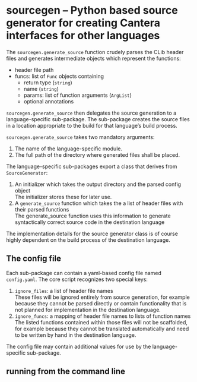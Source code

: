 # sourcegen – Python based source generator for creating Cantera interfaces for other languages

The `sourcegen.generate_source` function crudely parses the CLib header files and generates intermediate objects which represent the functions:
* header file path
* funcs: list of `Func` objects containing
    * return type (`string`)
    * name (`string`)
    * params: list of function arguments (`ArgList`)
    * optional annotations

`sourcegen.generate_source` then delegates the source generation to a language-specific sub-package. The sub-package creates the source files in a location appropriate to the build for that language’s build process.

`sourcegen.generate_source` takes two mandatory arguments:
1. The name of the language-specific module.
1. The full path of the directory where generated files shall be placed.

The language-specific sub-packages export a class that derives from `SourceGenerator`:
1. An initializer which takes the output directory and the parsed config object\
    The initializer stores these for later use.
1. A `generate_source` function which takes the a list of header files with their parsed functions\
    The generate_source function uses this information to generate syntactically correct source code in the destination language

The implementation details for the source generator class is of course highly dependent on the build process of the destination language.

## The config file

Each sub-package can contain a yaml-based config file named `config.yaml`. The core script recognizes two special keys:
1. `ignore_files`: a list of header file names\
    These files will be ignored entirely from source generation, for example because they cannot be parsed directly or contain functionality that is not planned for implementation in the destination language.
1. `ignore_funcs`: a mapping of header file names to lists of function names\
    The listed functions contained within those files will not be scaffolded, for example because they cannot be translated automatically and need to be written by hand in the destination language.

The config file may contain additional values for use by the language-specific sub-package.

## running from the command line
